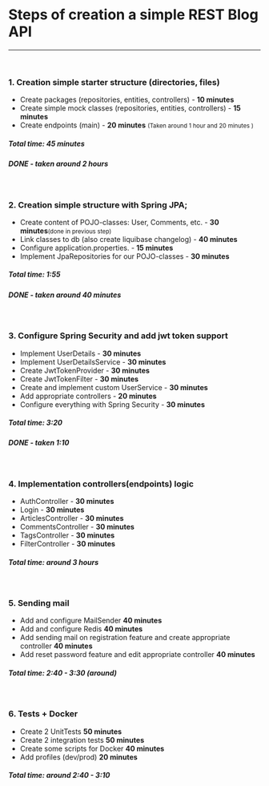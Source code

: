 <h1> Steps of creation a simple REST Blog API</h1>
<hr>
<br>
<h3> 1. Creation simple starter structure (directories, files)</h3>
<ul>
<li>Create packages (repositories, entities, controllers) - <strong>10 minutes</strong></li>
<li>Create simple mock classes (repositories, entities, controllers)  - <strong>15 minutes</strong></li>
<li>Create endpoints (main) - <strong>20 minutes</strong> <small>(Taken around 1 hour and 20 minutes )</small></li> 
</ul>    
<h5> Total time: 45 minutes</h5>
<h5> DONE - taken around 2 hours</h5>
<br>
<h3> 2. Creation simple structure with Spring JPA;</h3>
<ul>
<li>Create content of POJO-classes: User, Comments, etc. - <strong>30 minutes</strong><small>(done in previous step)</small></li>
<li>Link classes to db (also create liquibase changelog) - <strong>40 minutes</strong></li>
<li>Configure application.properties. - <strong>15 minutes</strong></li>
<li>Implement JpaRepositories for our POJO-classes - <strong>30 minutes</strong></li>
</ul>    
<h5> Total time: 1:55</h5>
<h5>DONE - taken around 40 minutes</h5>
<br>
<h3> 3. Configure Spring Security and add jwt token support </h3>
<ul>
<li>Implement UserDetails - <strong>30 minutes</strong></li>
<li>Implement UserDetailsService - <strong>30 minutes</strong></li>
<li>Create JwtTokenProvider - <strong>30 minutes</strong></li>
<li>Create JwtTokenFilter - <strong>30 minutes</strong></li>
<li>Create and implement custom UserService - <strong>30 minutes</strong></li>
<li>Add appropriate controllers - <strong>20 minutes</strong></li>
<li>Configure everything with Spring Security - <strong>30 minutes</strong></li>
</ul>    
<h5> Total time: 3:20</h5>
<h5> DONE - taken 1:10</h5>
<br>
<h3> 4. Implementation controllers(endpoints) logic</h3>
<ul>
<li>AuthController - <strong>30 minutes</strong></li>
<li>Login - <strong>30 minutes</strong></li>
<li>ArticlesController - <strong>30 minutes</strong></li>
<li>CommentsController - <strong>30 minutes</strong></li>
<li>TagsController - <strong>30 minutes</strong></li>
<li>FilterController - <strong>30 minutes</strong></li>
</ul>    
<h5> Total time: around 3 hours</h5>
<br>
<h3> 5. Sending mail</h3>
<ul>
<li>Add and configure MailSender <strong>40 minutes</strong></li>
<li>Add and configure Redis <strong>40 minutes</strong></li>
<li>Add sending mail on registration feature and create appropriate controller <strong>40 minutes</strong></li>
<li>Add reset password feature and edit appropriate controller <strong>40 minutes</strong></li>
</ul>    
<h5> Total time: 2:40 - 3:30 (around)</h5>
<br>
<h3> 6. Tests + Docker</h3>
<ul>
<li>Create 2 UnitTests <strong>50 minutes</strong></li>
<li>Create 2 integration tests <strong>50 minutes</strong></li>
<li>Create some scripts for Docker <strong>40 minutes</strong></li>
<li>Add profiles (dev/prod) <strong>20 minutes</strong></li>
</ul>    
<h5> Total time: around 2:40 - 3:10</h5>